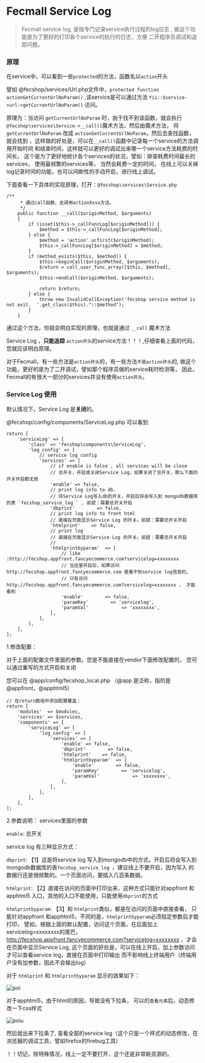 Fecmall Service Log
==================


> Fecmall service log, 是指专门记录service执行过程的log日志
, 做这个功能是为了更好的打印各个service的执行的日志，方便
二开程序员调试和追踪问题。


### 原理

在service中，可以看到一些`protected`的方法，函数名以`action`开头

譬如 @fecshop/services/Url.php文件中，`protected function actionGetCurrentUrlNoParam()`
,该service是可以通过方法  `Yii::$service->url->getCurrentUrlNoParam()` 访问。

原理为：当访问 `getCurrentUrlNoParam` 时，由于找不到该函数，就会执行
`@fecshop\services\Service->__call()`魔术方法，然后由魔术方法，
将 `getCurrentUrlNoParam` 改成  `actionGetCurrentUrlNoParam`，然后去查找函数，就会找到
，这样做的好处是，可以在`__call()`函数中记录每一个service的方法调用开始时间
和结束时间，这样就可以更好的调试出来哪一个service方法耗费的时间长，
这个是为了更好地统计各个services的状况，譬如：排查耗费时间最长的services，
使用最频繁的services等，
当然会耗费一定的时间，
在线上可以关掉log记录时间的功能，也可以间断性的手动开启，进行线上调试。

下面查看一下具体的实现原理，打开：`@fecshop\services\Service.php`

```
/**
     * 通过call函数，去调用actionXxxx方法。
     */
    public function __call($originMethod, $arguments)
    {
        if (isset($this->_callFuncLog[$originMethod])) {
            $method = $this->_callFuncLog[$originMethod];
        } else {
            $method = 'action'.ucfirst($originMethod);
            $this->_callFuncLog[$originMethod] = $method;
        }
        if (method_exists($this, $method)) {
            $this->beginCall($originMethod, $arguments);
            $return = call_user_func_array([$this, $method], $arguments);
            $this->endCall($originMethod, $arguments);

            return $return;
        } else {
            throw new InvalidCallException('fecshop service method is not exit.  '.get_class($this)."::$method");
        }
    }
```

通过这个方法，你就会明白实现的原理，也就是通过 `__call` 魔术方法

Service Log ，**只能追踪** `action开头`的service方法！！！,仔细查看上面的代码，
您就应该明白原理。

对于Fecmall，有一些方法是`action开头`的，有一些方法`不是action开头`的,
做这个功能，更好的是为了二开调试，譬如那个程序员做的service耗时检测等，
因此，Fecmall的有很大一部分的services并没有使用`action开头`。

### Service Log 使用

默认情况下，Service Log 是**关闭**的。

@fecshop/config/components/ServiceLog.php 可以看到

```
return [
    'serviceLog' => [
        'class' => 'fecshop\components\ServiceLog',
        'log_config' => [
            // service log config
            'services' => [
                // if enable is false , all services will be close
                // 总开关，开启或关闭Service Log，如果关闭了总开关，那么下面的开关开启都无效
                'enable' => false,
                // print log info to db.
                // 将Service Log写入db的开关，开启后将会写入到 mongodb数据库的表 `fecshop_service_log ` , 前提：需要总开关开启
                'dbprint'        => false,
                // print log info to front html
                // 直接在页面显示Service Log 的开关。前提：需要总开关开启
                'htmlprint'    => false,
                // print log
                // 直接在页面显示Service Log 的开关。前提：需要总开关开启
                // 
                'htmlprintbyparam'  => [
                    // like :http://fecshop.appfront.fancyecommerce.com?servicelog=xxxxxxxx
                    // 当这里开启后，如果访问http://fecshop.appfront.fancyecommerce.com 是看不到service log信息的，
                    // 只有访问 http://fecshop.appfront.fancyecommerce.com?servicelog=xxxxxxxx ， 才能看到
                    'enable'        => false,
                    'paramKey'        => 'servicelog',
                    'paramVal'            => 'xxxxxxxx',
                ],
            ],
        ],
    ],
];
```

1.修改配置：

对于上面的配置文件里面的参数，您是不能直接在vendor下面修改配置的，
您可以通过重写的方式开启和关闭

您可以在 @app/config/fecshop_local.php （@app 是泛称，指的是@appfront，@apphtml5）

```
// 在return数组中添加配置覆盖：
return [
    'modules'  => $modules,
    'services' => $services,
    'components' => [
        'serviceLog' => [
            'log_config' => [
                'services' => [
                    'enable' => false,
                    'dbprint'        => false,
                    'htmlprint'    => false,
                    'htmlprintbyparam'  => [
                        'enable'        => false,
                        'paramKey'        => 'servicelog',
                        'paramVal'            => 'xxxxxxxx',
                    ],
                ],
            ],
        ],
    ],
];
```
2.参数说明： services里面的参数

`enable`: 总开关

service log 有三种显示方式：

`dbprint`: 【1】这是将service log 写入到mongodb中的方式，开启后将会写入到
mongodb数据库的表`fecshop_service_log `，建议线上不要开启，因为写入
的数据行还是很频繁的。一个页面访问，要插入几百条数据。


`htmlprint`: 【2】直接在访问的页面中打印出来，这种方式只能针对appfront 和apphtml5
入口，其他的入口不能使用，只能使用`dbprint`的方式


`htmlprintbyparam`: 【3】和 `htmlprint`类似，都是在访问的页面中直接查看，
只能针对appfront 和apphtml5，不同的是，`htmlprintbyparam`必须指定参数后才能打印，
譬如，根据上面的默认配置，访问这个页面，在后面加上 servicelog=xxxxxxxx的尾巴，
http://fecshop.appfront.fancyecommerce.com?servicelog=xxxxxxxx
，才会在页面中显示Service Log,
这个页面的好处是，可以在线上开启，加上参数访问才可以查看service log，直接在页面中打印输出
而不影响线上终端用户（终端用户没有加参数，因此不会输出log）


对于 `htmlprint` 和 `htmlprintbyparam` 显示的效果如下：

![poi](images/poi.png)


对于apphtml5，由于html的原因，导致没有下拉条，
可以的`查看元素`后，动态修改一下css样式

![poiu](images/poiu.png)

然后就出来下拉条了, 查看全部的service log（这个只是一个样式的动态修改，在浏览器的调试工具，譬如firefox的firebug工具）


！！切记，除特殊情况，线上一定不要打开，这个还是非常耗资源的。













